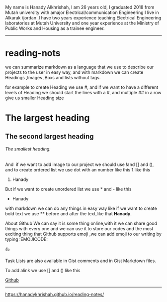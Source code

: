 My name is Hanady Alkhrishah, I am 26 years old, I graduated 2018 from Mutah university with amajor Electrical/communication Engineering I live in Alkarak /jordan ,I have two years experience teaching Electrical Engineering laboratories at Mutah University and one year experience at the Ministry of Public Works and Housing as a trainee engineer.
___

# reading-nots
we can summarize markdown as a language that we use to describe our projects to the user in easy way, and with markdown we can create Headings ,Images ,Boxs and lists without tags.

for example to create Heading we use #, and if we want to have a different levels of Heading we should start the lines with a #, and multiple ## in a row give us smaller Heading size
# The largest heading
## The second largest heading
###### The smallest heading.
And  if we want to add image to our project we should use !and [] and (), and to create ordered list we use dot with an number like this 1.like this
1. Hanady

But if we want to create unordered list we use * and - like this

* Hanady

with markdown we can do any things in easy way like if we want to create bold text we use ** before and after the text,like that **Hanady**.

About Github We can say it is some thing online,with it we can share good things with every one and we can use it to store our codes and the most exciting thing that Github supports emoji ,we can add emoji to our writing by typing :EMOJICODE:

:+1:

 Task Lists are also available in Gist comments and in Gist Markdown files.

To add alink we use [] and () like this

[Github](https://hanadykhrishah.github.io/reading-notes/)

___
 https://hanadykhrishah.github.io/reading-notes/

